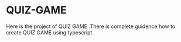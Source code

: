 # QUIZ-GAME
Here is the project of QUIZ GAME  .There is complete guidence how to create QUIZ GAME using typescript
